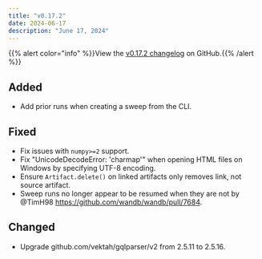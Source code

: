 ```yaml
---
title: "v0.17.2"
date: 2024-06-17
description: "June 17, 2024"
---
```


{{% alert color="info" %}}View the [v0.17.2 changelog](https://github.com/wandb/wandb/releases/tag/v0.17.2) on GitHub.{{% /alert %}}

## Added

- Add prior runs when creating a sweep from the CLI. <!-- by @TimH98 in https://github.com/wandb/wandb/pull/7803 -->

## Fixed

- Fix issues with `numpy>=2` support. <!-- by @dmitryduev in https://github.com/wandb/wandb/pull/7816 -->
- Fix "UnicodeDecodeError: 'charmap'" when opening HTML files on Windows by specifying UTF-8 encoding. <!-- by @KilnOfTheSecondFlame in https://github.com/wandb/wandb/pull/7730 -->
- Ensure `Artifact.delete()` on linked artifacts only removes link, not source artifact. <!-- by @tonyyli-wandb in https://github.com/wandb/wandb/pull/7742 -->
- Sweep runs no longer appear to be resumed when they are not by @TimH98 https://github.com/wandb/wandb/pull/7684.

## Changed

- Upgrade github.com/vektah/gqlparser/v2 from 2.5.11 to 2.5.16. <!-- by @wandb-kc in https://github.com/wandb/wandb/pull/7828 -->